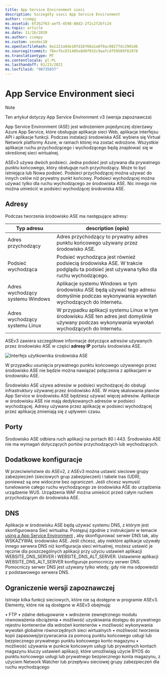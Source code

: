 ```yaml
---
title: App Service Environment sieci
description: Szczegóły sieci App Service Environment
author: ccompy
ms.assetid: 6f262f63-aef5-4598-88d2-2f2c2f2bfc24
ms.topic: article
ms.date: 11/16/2020
ms.author: ccompy
ms.custom: seodec18
ms.openlocfilehash: 0a1221a8de10fd18768a1a0f0ac08277dc2901d6
ms.sourcegitcommit: 78ecfbc831405e8d0f932c9aafcdf59589f81978
ms.translationtype: MT
ms.contentlocale: pl-PL
ms.lasthandoff: 01/23/2021
ms.locfileid: "98735037"
---
```

# <a name="app-service-environment-networking"></a>App Service Environment sieci

> [!NOTE]
> Ten artykuł dotyczy App Service Environment v3 (wersja zapoznawcza)
> 

App Service Environment (ASE) jest wdrożeniem pojedynczej dzierżawy Azure App Service, które obsługuje aplikacje sieci Web, aplikacje interfejsu API i aplikacje funkcji. Podczas instalacji środowiska ASE wybiera się Virtual Network platformy Azure, w ramach której ma zostać wdrożone. Wszystkie aplikacje ruchu przychodzącego i wychodzącego będą znajdować się w określonej sieci wirtualnej.  

ASEv3 używa dwóch podsieci.  Jedna podsieć jest używana dla prywatnego punktu końcowego, który obsługuje ruch przychodzący. Może to być istniejąca lub Nowa podsieć.  Podsieci przychodzącej można używać do innych celów niż prywatny punkt końcowy. Podsieci wychodzącej można używać tylko dla ruchu wychodzącego ze środowiska ASE. Nic innego nie można umieścić w podsieci wychodzącej środowiska ASE.

## <a name="addresses"></a>Adresy 
Podczas tworzenia środowisko ASE ma następujące adresy:

| Typ adresu | description (opis) |
|--------------|-------------|
| Adres przychodzący | Adres przychodzący to prywatny adres punktu końcowego używany przez środowisko ASE. |
| Podsieć wychodząca | Podsieć wychodząca jest również podsiecią środowiska ASE. W trakcie podglądu ta podsieć jest używana tylko dla ruchu wychodzącego. |
| Adres wychodzący systemu Windows | Aplikacje systemu Windows w tym środowisku ASE będą używać tego adresu domyślnie podczas wykonywania wywołań wychodzących do Internetu. |
| Adres wychodzący systemu Linux | W przypadku aplikacji systemu Linux w tym środowisku ASE ten adres jest domyślnie używany podczas wykonywania wywołań wychodzących do Internetu. |

ASEv3 zawiera szczegółowe informacje dotyczące adresów używanych przez środowisko ASE w części **adresy IP** portalu środowiska ASE.

![Interfejs użytkownika środowiska ASE](./media/networking/networking-ip-addresses.png)

W przypadku usunięcia prywatnego punktu końcowego używanego przez środowisko ASE nie będzie można nawiązać połączenia z aplikacjami w środowisku ASE.  

Środowisko ASE używa adresów w podsieci wychodzącej do obsługi infrastruktury używanej przez środowisko ASE. W miarę skalowania planów App Service w środowisku ASE będziesz używać więcej adresów. Aplikacje w środowisku ASE nie mają dedykowanych adresów w podsieci wychodzącej. Adresy używane przez aplikację w podsieci wychodzącej przez aplikację zmieniają się z upływem czasu.

## <a name="ports"></a>Porty

Środowisko ASE odbiera ruch aplikacji na portach 80 i 443.  Środowisko ASE nie ma wymagań dotyczących portów przychodzących lub wychodzących. 

## <a name="extra-configurations"></a>Dodatkowe konfiguracje

W przeciwieństwie do ASEv2, z ASEv3 można ustawić sieciowe grupy zabezpieczeń (sieciowych grup zabezpieczeń) i tabele tras (UDR), ponieważ są one widoczne bez ograniczeń. Jeśli chcesz wymusić tunelowanie całego ruchu wychodzącego ze środowiska ASE do urządzenia urządzenie WUS. Urządzenia WAF można umieścić przed całym ruchem przychodzącym do środowiska ASE. 

## <a name="dns"></a>DNS

Aplikacje w środowisku ASE będą używać systemu DNS, z którym jest skonfigurowana Sieć wirtualna. Postępuj zgodnie z instrukcjami w temacie [using a App Service Environment](./using.md#dns-configuration) , aby skonfigurować serwer DNS tak, aby WSKAZYWAŁ środowisko ASE. Jeśli chcesz, aby niektóre aplikacje używały innego serwera DNS niż konfiguracja sieci wirtualnej, możesz ustawić je ręcznie dla poszczególnych aplikacji przy użyciu ustawień aplikacji WEBSITE_DNS_SERVER i WEBSITE_DNS_ALT_SERVER. Ustawienie aplikacji WEBSITE_DNS_ALT_SERVER konfiguruje pomocniczy serwer DNS. Pomocniczy serwer DNS jest używany tylko wtedy, gdy nie ma odpowiedzi z podstawowego serwera DNS. 

## <a name="preview-limitation"></a>Ograniczenie wersji zapoznawczej

Istnieje kilka funkcji sieciowych, które nie są dostępne w programie ASEv3.  Elementy, które nie są dostępne w ASEv3 obejmują:

• FTP • zdalne debugowanie • wdrożenie zewnętrznego modułu równoważenia obciążenia • możliwość uzyskiwania dostępu do prywatnego rejestru kontenerów dla wdrożeń kontenerów • możliwość wykonywania wywołań globalnie równorzędnych sieci wirtualnych • możliwość tworzenia kopii zapasowej/przywracania za pomocą punktu końcowego usługi lub bezpiecznego prywatnego punktu końcowego konto magazynu • możliwość używania w punkcie końcowym usługi lub prywatnych kontach magazynu kluczy ustawień aplikacji, które umożliwiają użycie BYOS do punktu końcowego usługi lub prywatnego bezpiecznego konta magazynu, z użyciem Network Watcher lub przepływu sieciowej grupy zabezpieczeń dla ruchu wychodzącego
    
    
